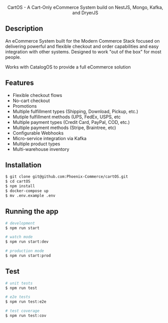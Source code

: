 <p align="center">
CartOS - A Cart-Only eCommerce System build on NestJS, Mongo, Kafka, and DryerJS 
</p>



## Description

An eCommerce System built for the Modern Commerce Stack focused
on delivering powerful and flexible checkout and order capabilities and easy integration with other systems. Designed to work "out of the box" for most people.

Works with CatalogOS to provide a full eCommerce solution

## Features
* Flexible checkout flows
* No-cart checkout
* Promotions
* Multiple fulfillment types (Shipping, Download, Pickup, etc.)
* Mutiple fulfillment methods (UPS, FedEx, USPS, etc
* Multiple payment types (Credit Card, PayPal, COD, etc.)
* Multiple payment methods (Stripe, Braintree, etc)
* Configurable Webhooks
* Micro-service integration via Kafka
* Multiple product types
* Multi-warehouse inventory

## Installation

```bash
$ git clone git@github.com:Phoenix-Commerce/cartOS.git
$ cd cartOS
$ npm install
$ docker-compose up
$ mv .env.example .env
```

## Running the app

```bash
# development
$ npm run start

# watch mode
$ npm run start:dev

# production mode
$ npm run start:prod
```

## Test

```bash
# unit tests
$ npm run test

# e2e tests
$ npm run test:e2e

# test coverage
$ npm run test:cov
```

